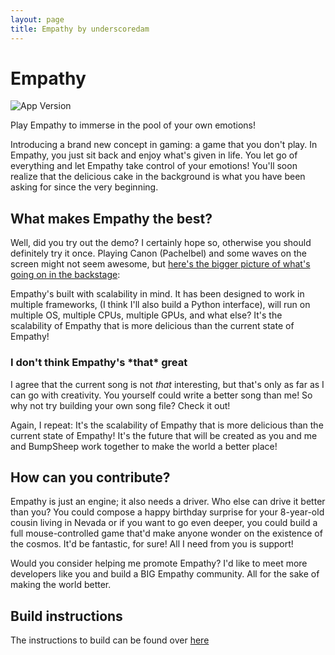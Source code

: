 ```yaml
---
layout: page
title: Empathy by underscoredam
---
```


# Empathy 

![App Version](https://img.shields.io/badge/version-0.0-green.svg)

Play Empathy to immerse in the pool of your own emotions!

 Introducing a brand new concept in gaming: a game that you don't play. In Empathy, you just sit back and enjoy what's given in life. You let go of everything and let Empathy take control of your emotions! You'll soon realize that the delicious cake in the background is what you have been asking for since the very beginning.

## What makes Empathy the best?

Well, did you try out the demo? I certainly hope so, otherwise you should definitely try it once. Playing Canon (Pachelbel) and some waves on the screen might not seem awesome, but [here's the bigger picture of what's going on in the backstage](docs/how-it-works.md):

Empathy's built with scalability in mind. It has been designed to work in multiple frameworks, (I think I'll also build a Python interface), will run on multiple OS, multiple CPUs, multiple GPUs, and what else? It's the scalability of Empathy that is more delicious than the current state of Empathy!

### I don't think Empathy's \*that\* great
I agree that the current song is not *that* interesting, but that's only as far as I can go with creativity. You yourself could write a better song than me! So why not try building your own song file? Check it out!

Again, I repeat: It's the scalability of Empathy that is more delicious than the current state of Empathy! It's the future that will be created as you and me and BumpSheep work together to make the world a better place!

## How can you contribute?

Empathy is just an engine; it also needs a driver. Who else can drive it better than you? You could compose a happy birthday surprise for your 8-year-old cousin living in Nevada or if you want to go even deeper, you could build a full mouse-controlled game that'd make anyone wonder on the existence of the cosmos. It'd be fantastic, for sure! All I need from you is support!

Would you consider helping me promote Empathy? I'd like to meet more developers like you and build a BIG Empathy community. All for the sake of making the world better. 

## Build instructions

The instructions to build can be found over [here](build-instructions)
